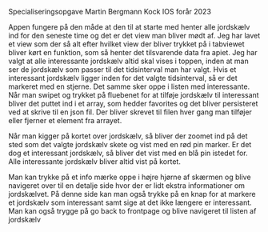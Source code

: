 Specialiseringsopgave Martin Bergmann Kock IOS forår 2023

Appen fungere på den måde at den til at starte med henter alle jordskælv ind for den seneste time
og det er det view man bliver mødt af.
Jeg har lavet et view som der så alt efter hvilket view der bliver trykket på i tabviewet bliver kørt
en funktion, som så henter det tilsvarende data fra apiet.
Jeg har valgt at alle interessante jordskælv altid skal vises i toppen, inden at man ser de jordskælv
som passer til det tidsinterval man har valgt.
Hvis et interessant jordskælv ligger inden for det valgte tidsinterval, så er det markeret med 
en stjerne. Det samme sker oppe i listen med interessante.
Når man swipet og trykket på fluebenet for at tilføje jordskælv til interessant bliver det puttet
ind i et array, som hedder favorites og det bliver persisteret ved at skrive til en json fil.
Der bliver skrevet til filen hver gang man tilføjer eller fjerner et element fra arrayet.

Når man kigger på kortet over jordskælv, så bliver der zoomet ind på det sted som det valgte
jordskælv skete og vist med en rød pin marker. Er det dog et interessant jordskælv, så bliver
det vist med en blå pin istedet for. Alle interessante jordskælv bliver altid vist på kortet.

Man kan trykke på et info mærke oppe i højre hjørne af skærmen og blive navigeret over
til en detalje side hvor der er lidt ekstra informationer om jordskælvet.
På denne side kan man også trykke på en knap for at markere et jordskælv som interessant
samt sige at det ikke længere er interessant. Man kan også trygge på go back to frontpage
og blive navigeret til listen af jordskælv
